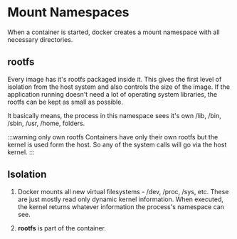 # Mount Namespaces

When a container is started, docker creates a mount namespace with all necessary directories.

## rootfs

Every image has it's rootfs packaged inside it.
This gives the first level of isolation from the host system and
also controls the size of the image.
If the application running doesn't need a lot of operating system libraries,
the rootfs can be kept as small as possible.

It basically means, the process in this namespace sees it's own /lib, /bin, /sbin, /usr, /home, folders.

:::warning only own rootfs
Containers have only their own rootfs but the kernel is used form the host.
So any of the system calls will go via the host kernel.
:::

## Isolation

1. Docker mounts all new virtual filesystems - /dev, /proc, /sys, etc.
   These are just mostly read only dynamic kernel information.
   When executed, the kernel returns whatever information the process's namespace can see.

2. **rootfs** is part of the container.
